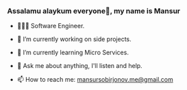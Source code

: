 ### Assalamu alaykum everyone👋, my name is Mansur

- 👨🏻‍💻  Software Engineer.
- 🔭 I’m currently working on side projects.
- 🌱 I’m currently learning Micro Services.
- 💬 Ask me about anything, I'll listen and help.

-  📫 How to reach me: mansursobirjonov.me@gmail.com

<!--
**MansurSobirjonov/MansurSobirjonov** is a ✨ _special_ ✨ repository because its `README.md` (this file) appears on your GitHub profile.

Here are some ideas to get you started:

- 🔭 I’m currently working on ...
- 🌱 I’m currently learning ...
- 👯 I’m looking to collaborate on ...
- 🤔 I’m looking for help with ...
- 💬 Ask me about ...
- 📫 How to reach me: ...
- 😄 Pronouns: ...
- ⚡ Fun fact: ...
-->
